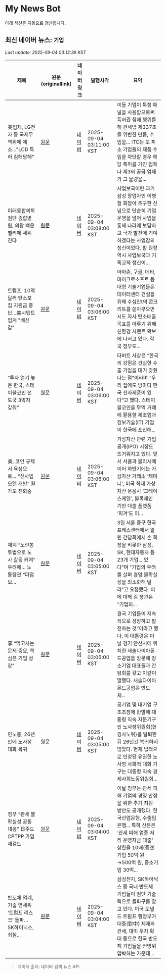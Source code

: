 # My News Bot

아래 섹션은 자동으로 갱신됩니다.

<!-- NEWS:START -->
## 최신 네이버 뉴스: `기업`
_Last update: 2025-09-04 03:12:39 KST_

| 제목 | 원문(originallink) | 네이버 링크 | 발행시각 | 요약 |
|---|---|---|---|---|
| 美업체, LG전자 등 국제무역위에 제소…"LCD 특허 침해당해" | [원문](https://www.yna.co.kr/view/AKR20250904003400071?input=1195m) | [네이버](https://n.news.naver.com/mnews/article/001/0015604189?sid=104) | 2025-09-04 03:11:00 KST | 이들 기업이 특정 패널을 사용함으로써 특허권 침해 행위를 해 관세법 제337조를 위반한 만큼, 수입을... ITC는 또 피소 기업들의 제품 수입을 차단할 경우 해당 특허를 가진 업체나 제3의 공급 업체가 그 물량을... |
| 미래융합의학 첨단 종합병원, 의왕 백운밸리에 세워진다 | [원문](https://www.kmib.co.kr/article/view.asp?arcid=1756875268&code=23111111&cp=nv) | [네이버](https://n.news.naver.com/mnews/article/005/0001800017?sid=103) | 2025-09-04 03:08:00 KST | 사업보국이란 과거 삼성 창업자인 이병철 회장이 추구한 신념으로 단순히 기업 운영을 넘어 사업을 통해 나라에 보답하고 국가 발전에 기여하겠다는 사명감의 정신이었다. 황 원장 역시 사업보국과 기독교적 정신이... |
| 트럼프, 10억 달러 탄소포집 지원금 중단…美시멘트 업계 "배신감" | [원문](http://www.g-enews.com/ko-kr/news/article/news_all/202509031835029118fbbec65dfb_1/article.html) | [네이버](http://www.g-enews.com/ko-kr/news/article/news_all/202509031835029118fbbec65dfb_1/article.html) | 2025-09-04 03:06:00 KST | 아마존, 구글, 메타, 마이크로소프트 등 대형 기술기업들은 데이터센터 건설을 위해 수십만t의 콘크리트를 쏟아부으면서도 자사 탄소배출 목표를 이루기 위해 친환경 시멘트 확보에 나서고 있다. 각국 정부도... |
| “투자 열기 높은 한국, 스테이블코인 선도국 3박자 갖춰” | [원문](https://www.donga.com/news/Economy/article/all/20250904/132316262/2) | [네이버](https://n.news.naver.com/mnews/article/020/0003658690?sid=101) | 2025-09-04 03:06:00 KST | 타버트 사장은 “한국의 강점은 건실한 수출 기업을 대거 갖췄다는 점”이라며 “우리 집에도 방마다 한국 전자제품이 있다”고 했다. 스테이블코인을 무역 거래에 활용할 제조업과 정보기술(IT) 기업이 한국에 포진해... |
| 美, 코인 규제서 육성으로… “신사업 모델 개발” 월가도 진화중 | [원문](https://www.donga.com/news/Inter/article/all/20250904/132316266/2) | [네이버](https://n.news.naver.com/mnews/article/020/0003658689?sid=104) | 2025-09-04 03:06:00 KST | 가상자산 관련 기업공개(IPO) 시장도 뜨거워지고 있다. 앞서 서클과 불리시에 이어 하반기에는 가상자산 거래소 ‘제미니’, 미국 최대 가상자산 운용사 ‘그레이스케일’, 블록체인 기반 대출 플랫폼 ‘피겨’도 미... |
| 재계 “노란봉투법으로 노사 갈등 커져” 우려에… 노동장관 “파업보... | [원문](https://www.donga.com/news/Economy/article/all/20250904/132316676/2) | [네이버](https://n.news.naver.com/mnews/article/020/0003658671?sid=101) | 2025-09-04 03:05:00 KST | 3일 서울 중구 한국프레스센터에서 열린 간담회에서 손 회장을 비롯한 삼성, SK, 현대자동차 등 23개 기업... 있다”며 “기업의 우려를 살펴 경영 불확실성을 최소화해 달라”고 요청했다. 이에 대해 김 장관은 “기업의... |
| 李 “먹고사는 문제 중요, 핵심은 기업 성장” | [원문](https://www.donga.com/news/Politics/article/all/20250904/132316674/2) | [네이버](https://n.news.naver.com/mnews/article/020/0003658672?sid=100) | 2025-09-04 03:05:00 KST | 결국 기업들이 지속적으로 성장하고 발전하는 것”이라고 했다. 이 대통령은 이날 경기 안산시에 위치한 새솔다이아몬드공업을 방문해 강소기업 대표들과 간담회를 갖고 이같이 말했다. 새솔다이아몬드공업은 반도체... |
| 민노총, 26년만에 노사정 대화 복귀 | [원문](https://www.donga.com/news/Society/article/all/20250904/132316654/2) | [네이버](https://n.news.naver.com/mnews/article/020/0003658677?sid=102) | 2025-09-04 03:05:00 KST | 공기업 및 대기업 구조조정에 반발해 대통령 직속 자문기구인 노사정위원회(현 경사노위)를 탈퇴한 뒤 26년간 복귀하지 않았다. 현재 법적으로 인정된 유일한 노사정 사회적 대화 기구는 대통령 직속 경제사회노동위원회... |
| 정부 “관세 불확실성 공동대응” 日주도 CPTPP 가입 재검토 | [원문](https://www.donga.com/news/Economy/article/all/20250903/132315393/2) | [네이버](https://n.news.naver.com/mnews/article/020/0003658651?sid=101) | 2025-09-04 03:04:00 KST | 이날 정부는 관세 피해 기업의 경영 안정을 위한 추가 지원 방안도 공개했다. 한국산업은행, 수출입은행... 특히 산은은 ‘관세 피해 업종 저리 운영자금 대출’ 상한을 10배(중견기업 50억 원→500억 원, 중소기업 30억... |
| 반도체 업계, 기술 앞세워 ‘트럼프 리스크’ 돌파… SK하이닉스, 최첨... | [원문](https://www.donga.com/news/Economy/article/all/20250903/132315487/2) | [네이버](https://n.news.naver.com/mnews/article/020/0003658643?sid=101) | 2025-09-04 03:04:00 KST | 삼성전자, SK하이닉스 등 국내 반도체 기업들이 첨단 기술력으로 돌파구를 찾고 있다. 미국 도널드 트럼프 행정부가 대중(對中) 제재와 관세, 대미 투자 확대 등으로 한국 반도체 기업들을 전방위 압박하는 가운데... |

> 데이터 출처: 네이버 검색 뉴스 API
<!-- NEWS:END -->
